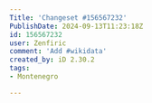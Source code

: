 ```yaml
---
Title: 'Changeset #156567232'
PublishDate: 2024-09-13T11:23:18Z
id: 156567232
user: Zenfiric
comment: 'Add #wikidata'
created_by: iD 2.30.2
tags:
- Montenegro

---
```

